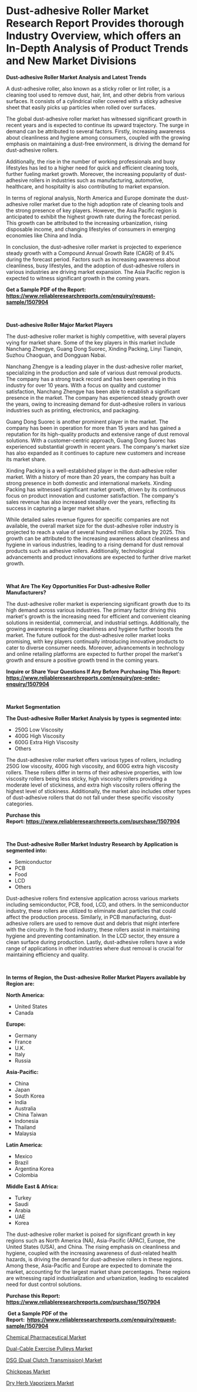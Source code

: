 <p><h1>Dust-adhesive Roller Market Research Report Provides thorough Industry Overview, which offers an In-Depth Analysis of Product Trends and New Market Divisions</h1></p><p><strong>Dust-adhesive Roller Market Analysis and Latest Trends</strong></p>
<p><p>A dust-adhesive roller, also known as a sticky roller or lint roller, is a cleaning tool used to remove dust, hair, lint, and other debris from various surfaces. It consists of a cylindrical roller covered with a sticky adhesive sheet that easily picks up particles when rolled over surfaces.</p><p>The global dust-adhesive roller market has witnessed significant growth in recent years and is expected to continue its upward trajectory. The surge in demand can be attributed to several factors. Firstly, increasing awareness about cleanliness and hygiene among consumers, coupled with the growing emphasis on maintaining a dust-free environment, is driving the demand for dust-adhesive rollers.</p><p>Additionally, the rise in the number of working professionals and busy lifestyles has led to a higher need for quick and efficient cleaning tools, further fueling market growth. Moreover, the increasing popularity of dust-adhesive rollers in industries such as manufacturing, automotive, healthcare, and hospitality is also contributing to market expansion.</p><p>In terms of regional analysis, North America and Europe dominate the dust-adhesive roller market due to the high adoption rate of cleaning tools and the strong presence of key players. However, the Asia Pacific region is anticipated to exhibit the highest growth rate during the forecast period. This growth can be attributed to the increasing urbanization, rising disposable income, and changing lifestyles of consumers in emerging economies like China and India.</p><p>In conclusion, the dust-adhesive roller market is projected to experience steady growth with a Compound Annual Growth Rate (CAGR) of 9.4% during the forecast period. Factors such as increasing awareness about cleanliness, busy lifestyles, and the adoption of dust-adhesive rollers in various industries are driving market expansion. The Asia Pacific region is expected to witness significant growth in the coming years.</p></p>
<p><strong>Get a Sample PDF of the Report:&nbsp; <a href="https://www.reliableresearchreports.com/enquiry/request-sample/1507904">https://www.reliableresearchreports.com/enquiry/request-sample/1507904</a></strong></p>
<p>&nbsp;</p>
<p><strong>Dust-adhesive Roller Major Market Players</strong></p>
<p><p>The dust-adhesive roller market is highly competitive, with several players vying for market share. Some of the key players in this market include Nanchang Zhengye, Guang Dong Suorec, Xinding Packing, Linyi Tianqin, Suzhou Chaoguan, and Dongguan Nabai.</p><p>Nanchang Zhengye is a leading player in the dust-adhesive roller market, specializing in the production and sale of various dust removal products. The company has a strong track record and has been operating in this industry for over 10 years. With a focus on quality and customer satisfaction, Nanchang Zhengye has been able to establish a significant presence in the market. The company has experienced steady growth over the years, owing to increasing demand for dust-adhesive rollers in various industries such as printing, electronics, and packaging.</p><p>Guang Dong Suorec is another prominent player in the market. The company has been in operation for more than 15 years and has gained a reputation for its high-quality products and extensive range of dust removal solutions. With a customer-centric approach, Guang Dong Suorec has experienced substantial growth in recent years. The company's market size has also expanded as it continues to capture new customers and increase its market share.</p><p>Xinding Packing is a well-established player in the dust-adhesive roller market. With a history of more than 20 years, the company has built a strong presence in both domestic and international markets. Xinding Packing has witnessed significant market growth, driven by its continuous focus on product innovation and customer satisfaction. The company's sales revenue has also increased steadily over the years, reflecting its success in capturing a larger market share.</p><p>While detailed sales revenue figures for specific companies are not available, the overall market size for the dust-adhesive roller industry is projected to reach a value of several hundred million dollars by 2025. This growth can be attributed to the increasing awareness about cleanliness and hygiene in various industries, leading to a rising demand for dust removal products such as adhesive rollers. Additionally, technological advancements and product innovations are expected to further drive market growth.</p></p>
<p>&nbsp;</p>
<p><strong>What Are The Key Opportunities For Dust-adhesive Roller Manufacturers?</strong></p>
<p><p>The dust-adhesive roller market is experiencing significant growth due to its high demand across various industries. The primary factor driving this market's growth is the increasing need for efficient and convenient cleaning solutions in residential, commercial, and industrial settings. Additionally, the growing awareness regarding cleanliness and hygiene further boosts the market. The future outlook for the dust-adhesive roller market looks promising, with key players continually introducing innovative products to cater to diverse consumer needs. Moreover, advancements in technology and online retailing platforms are expected to further propel the market's growth and ensure a positive growth trend in the coming years.</p></p>
<p><strong>Inquire or Share Your Questions If Any Before Purchasing This Report: <a href="https://www.reliableresearchreports.com/enquiry/pre-order-enquiry/1507904">https://www.reliableresearchreports.com/enquiry/pre-order-enquiry/1507904</a></strong></p>
<p>&nbsp;</p>
<p><strong>Market Segmentation</strong></p>
<p><strong>The Dust-adhesive Roller Market Analysis by types is segmented into:</strong></p>
<p><ul><li>250G Low Viscosity</li><li>400G High Viscosity</li><li>600G Extra High Viscosity</li><li>Others</li></ul></p>
<p><p>The dust-adhesive roller market offers various types of rollers, including 250G low viscosity, 400G high viscosity, and 600G extra high viscosity rollers. These rollers differ in terms of their adhesive properties, with low viscosity rollers being less sticky, high viscosity rollers providing a moderate level of stickiness, and extra high viscosity rollers offering the highest level of stickiness. Additionally, the market also includes other types of dust-adhesive rollers that do not fall under these specific viscosity categories.</p></p>
<p><strong>Purchase this Report:&nbsp;<a href="https://www.reliableresearchreports.com/purchase/1507904">https://www.reliableresearchreports.com/purchase/1507904</a></strong></p>
<p>&nbsp;</p>
<p><strong>The Dust-adhesive Roller Market Industry Research by Application is segmented into:</strong></p>
<p><ul><li>Semiconductor</li><li>PCB</li><li>Food</li><li>LCD</li><li>Others</li></ul></p>
<p><p>Dust-adhesive rollers find extensive application across various markets including semiconductor, PCB, food, LCD, and others. In the semiconductor industry, these rollers are utilized to eliminate dust particles that could affect the production process. Similarly, in PCB manufacturing, dust-adhesive rollers are used to remove dust and debris that might interfere with the circuitry. In the food industry, these rollers assist in maintaining hygiene and preventing contamination. In the LCD sector, they ensure a clean surface during production. Lastly, dust-adhesive rollers have a wide range of applications in other industries where dust removal is crucial for maintaining efficiency and quality.</p></p>
<p>&nbsp;</p>
<p><strong>In terms of Region, the Dust-adhesive Roller Market Players available by Region are:</strong></p>
<p>
    <p> <strong> North America: </strong>
        <ul>
            <li>United States</li>
            <li>Canada</li>
        </ul>
        </p> 
    <p> <strong> Europe: </strong>
        <ul>
            <li>Germany</li>
            <li>France</li>
            <li>U.K.</li>
            <li>Italy</li>
            <li>Russia</li>
        </ul>
        </p> 
    <p> <strong> Asia-Pacific: </strong>
        <ul>
            <li>China</li>
            <li>Japan</li>
            <li>South Korea</li>
            <li>India</li>
            <li>Australia</li>
            <li>China Taiwan</li>
            <li>Indonesia</li>
            <li>Thailand</li>
            <li>Malaysia</li>
        </ul>
        </p> 
    <p> <strong> Latin America: </strong>
        <ul>
            <li>Mexico</li>
            <li>Brazil</li>
            <li>Argentina Korea</li>
            <li>Colombia</li>
        </ul>
        </p> 
    <p> <strong> Middle East & Africa: </strong>
        <ul>
            <li>Turkey</li>
            <li>Saudi</li>
            <li>Arabia</li>
            <li>UAE</li>
            <li>Korea</li>
        </ul>
    </p>
    </p>
<p><p>The dust-adhesive roller market is poised for significant growth in key regions such as North America (NA), Asia-Pacific (APAC), Europe, the United States (USA), and China. The rising emphasis on cleanliness and hygiene, coupled with the increasing awareness of dust-related health hazards, is driving the demand for dust-adhesive rollers in these regions. Among these, Asia-Pacific and Europe are expected to dominate the market, accounting for the largest market share percentages. These regions are witnessing rapid industrialization and urbanization, leading to escalated need for dust control solutions.</p></p>
<p><strong>Purchase this Report: <a href="https://www.reliableresearchreports.com/purchase/1507904">https://www.reliableresearchreports.com/purchase/1507904</a></strong></p>
<p>&nbsp;<strong>Get a Sample PDF of the Report:&nbsp;&nbsp;<a href="https://www.reliableresearchreports.com/enquiry/request-sample/1507904">https://www.reliableresearchreports.com/enquiry/request-sample/1507904</a></strong></p>
<p><strong></strong></p>
<p><p><a href="https://medium.com/@alaynagrant2023/chemical-pharmaceutical-market-size-growth-forecast-2023-2030-e2ebb789dfd7">Chemical Pharmaceutical Market</a></p><p><a href="https://www.linkedin.com/pulse/dual-cable-exercise-pulleys-market-size-forecast-2023/">Dual-Cable Exercise Pulleys Market</a></p><p><a href="https://www.linkedin.com/pulse/dsg-dual-clutch-transmission-market-size-forecast/">DSG (Dual Clutch Transmission) Market</a></p><p><a href="https://medium.com/@krish.reportprime/chickpeas-market-size-growth-forecast-2023-2030-8363b5dec74f">Chickpeas Market</a></p><p><a href="https://www.linkedin.com/pulse/dry-herb-vaporizers-market-size-forecast-2023-2030/">Dry Herb Vaporizers Market</a></p></p>